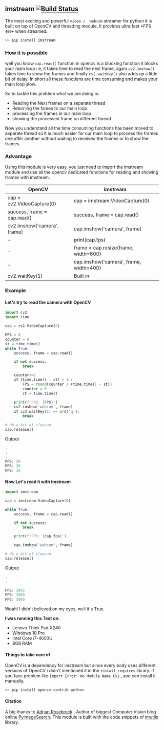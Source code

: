 ## imstream [![Build Status](https://travis-ci.org/joemccann/dillinger.svg?branch=master)](https://travis-ci.org/joemccann/dillinger)

The most exciting and powerful ``video /  webcam`` streamer for python it is built on top of OpenCV and threading module. It provides ultra fast *FPS ``400+`` when streamed.

````python
>> pip install imstream
````

### How it is possible

well you know ``cap.read()`` function in opencv is a blocking function it blocks your main loop i.e, it takes time to read the next frame, again ``cv2.imshow()`` takes time to show the frames and finally ``cv2.waitKey()`` also adds up a little bit of delay. In short all these functions are time consuming and makes your main loop slow.

So to tackle this problem what we are doing is:

- Reading the Next frames on a separate thread
- Returning the fames to our main loop
- processing the frames in our main loop
- showing the processed frame on different thread

Now you understand all the time consuming functions has been moved to separate thread so it is much easier for our main loop to process the frames one after another without waiting to received the frames or to show the frames.

### Advantage

Using this module is very easy, you just need to import the imstream module and use all the opencv dedicated functions for reading and showing frames with imstream.

| OpenCV                      | imstream                               |
| --------------------------- | -------------------------------------- |
| cap = cv2.VideoCapture(0)   | cap = imstream.VideoCapture(0)         |
| success, frame = cap.read() | success, frame = cap.read()            |
| cv2.imshow('camera', frame) | cap.imshow('camera', frame)            |
| -                           | print(cap.fps)                         |
| -                           | frame = cap.resize(frame, width=600)   |
| -                           | cap.imshow('camera', frame, width=400) |
| cv2.waitKey(1)              | Built in                               |

### Example

#### Let's try to read the camera with OpenCV

````python
import cv2
import time

cap = cv2.VideoCapture(0)

FPS = 0
counter = 0
st = time.time()
while True:
    success, frame = cap.read()

    if not success:
        break

    counter+=1
    if (time.time() - st) > 1 :
        FPS = round(counter / (time.time() - st))
        counter = 0
        st = time.time()
    
    print(f'FPS: {FPS}')
    cv2.imshow('webcam', frame)
    if cv2.waitKey(1) == ord('q'):
        break

# do a bit of cleanup
cap.release()
````

Output

````python
.
.
.
FPS: 29
FPS: 30
FPS: 30
````

#### Now Let's read it with imstream

````python
import imstream

cap = imstream.VideoCapture(0)

while True:
    success, frame = cap.read()

    if not success:
        break

    print(f'FPS: {cap.fps}')

    cap.imshow('webcam', frame)

# do a bit of cleanup
cap.release()
````

Output

````python
.
.
.
FPS: 3866
FPS: 3880
FPS: 3880
````

Woah! I didn't believed on my eyes, well it's True. 

**I was running this Test on:**

- Lenovo Think Pad X240
- Windows 10 Pro
- Intel Core i7-4600U
- 8GB RAM

#### Things to take care of

OpenCV is a dependency for imstream but since every body uses different versions of OpenCV i didn't mentioned it in the ``install_requires`` library. if you face problem like `Import Error: No Module Name CV2` , you can install it manually.

````python
>> pip install opencv-contrib-python
````

#### Citation

A big thanks to [Adrian Rosebrock]() , Author of biggest Computer Vision blog online [PyimageSearch](https://www.pyimagesearch.com/). This module is built with the code snippets of [imutils](https://pypi.org/project/imutils/) library.

